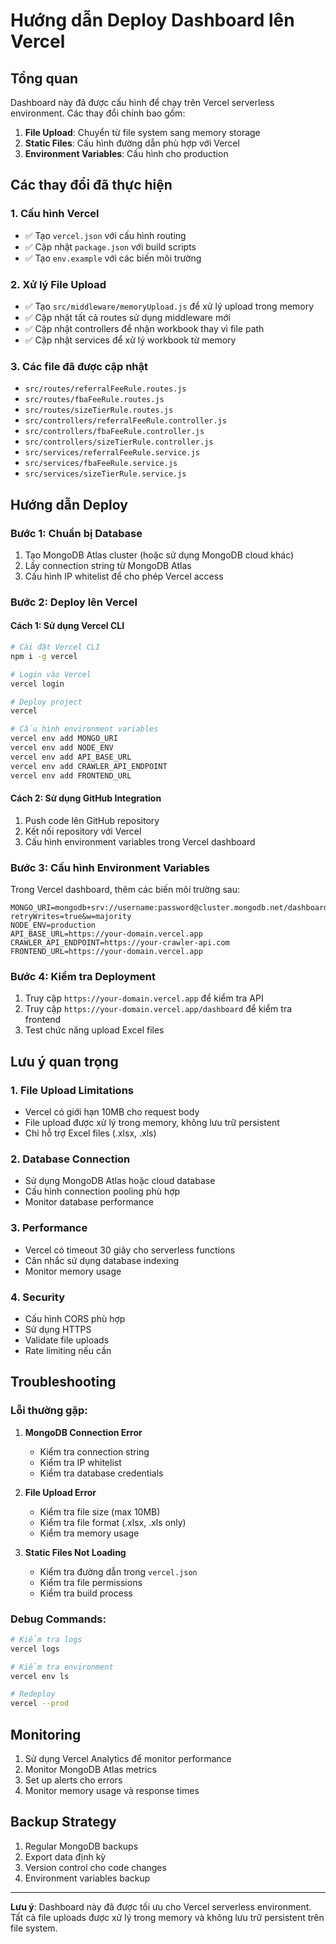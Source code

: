 # Hướng dẫn Deploy Dashboard lên Vercel

## Tổng quan
Dashboard này đã được cấu hình để chạy trên Vercel serverless environment. Các thay đổi chính bao gồm:

1. **File Upload**: Chuyển từ file system sang memory storage
2. **Static Files**: Cấu hình đường dẫn phù hợp với Vercel
3. **Environment Variables**: Cấu hình cho production

## Các thay đổi đã thực hiện

### 1. Cấu hình Vercel
- ✅ Tạo `vercel.json` với cấu hình routing
- ✅ Cập nhật `package.json` với build scripts
- ✅ Tạo `env.example` với các biến môi trường

### 2. Xử lý File Upload
- ✅ Tạo `src/middleware/memoryUpload.js` để xử lý upload trong memory
- ✅ Cập nhật tất cả routes sử dụng middleware mới
- ✅ Cập nhật controllers để nhận workbook thay vì file path
- ✅ Cập nhật services để xử lý workbook từ memory

### 3. Các file đã được cập nhật
- `src/routes/referralFeeRule.routes.js`
- `src/routes/fbaFeeRule.routes.js`
- `src/routes/sizeTierRule.routes.js`
- `src/controllers/referralFeeRule.controller.js`
- `src/controllers/fbaFeeRule.controller.js`
- `src/controllers/sizeTierRule.controller.js`
- `src/services/referralFeeRule.service.js`
- `src/services/fbaFeeRule.service.js`
- `src/services/sizeTierRule.service.js`

## Hướng dẫn Deploy

### Bước 1: Chuẩn bị Database
1. Tạo MongoDB Atlas cluster (hoặc sử dụng MongoDB cloud khác)
2. Lấy connection string từ MongoDB Atlas
3. Cấu hình IP whitelist để cho phép Vercel access

### Bước 2: Deploy lên Vercel

#### Cách 1: Sử dụng Vercel CLI
```bash
# Cài đặt Vercel CLI
npm i -g vercel

# Login vào Vercel
vercel login

# Deploy project
vercel

# Cấu hình environment variables
vercel env add MONGO_URI
vercel env add NODE_ENV
vercel env add API_BASE_URL
vercel env add CRAWLER_API_ENDPOINT
vercel env add FRONTEND_URL
```

#### Cách 2: Sử dụng GitHub Integration
1. Push code lên GitHub repository
2. Kết nối repository với Vercel
3. Cấu hình environment variables trong Vercel dashboard

### Bước 3: Cấu hình Environment Variables

Trong Vercel dashboard, thêm các biến môi trường sau:

```
MONGO_URI=mongodb+srv://username:password@cluster.mongodb.net/dashboard?retryWrites=true&w=majority
NODE_ENV=production
API_BASE_URL=https://your-domain.vercel.app
CRAWLER_API_ENDPOINT=https://your-crawler-api.com
FRONTEND_URL=https://your-domain.vercel.app
```

### Bước 4: Kiểm tra Deployment

1. Truy cập `https://your-domain.vercel.app` để kiểm tra API
2. Truy cập `https://your-domain.vercel.app/dashboard` để kiểm tra frontend
3. Test chức năng upload Excel files

## Lưu ý quan trọng

### 1. File Upload Limitations
- Vercel có giới hạn 10MB cho request body
- File upload được xử lý trong memory, không lưu trữ persistent
- Chỉ hỗ trợ Excel files (.xlsx, .xls)

### 2. Database Connection
- Sử dụng MongoDB Atlas hoặc cloud database
- Cấu hình connection pooling phù hợp
- Monitor database performance

### 3. Performance
- Vercel có timeout 30 giây cho serverless functions
- Cân nhắc sử dụng database indexing
- Monitor memory usage

### 4. Security
- Cấu hình CORS phù hợp
- Sử dụng HTTPS
- Validate file uploads
- Rate limiting nếu cần

## Troubleshooting

### Lỗi thường gặp:

1. **MongoDB Connection Error**
   - Kiểm tra connection string
   - Kiểm tra IP whitelist
   - Kiểm tra database credentials

2. **File Upload Error**
   - Kiểm tra file size (max 10MB)
   - Kiểm tra file format (.xlsx, .xls only)
   - Kiểm tra memory usage

3. **Static Files Not Loading**
   - Kiểm tra đường dẫn trong `vercel.json`
   - Kiểm tra file permissions
   - Kiểm tra build process

### Debug Commands:
```bash
# Kiểm tra logs
vercel logs

# Kiểm tra environment
vercel env ls

# Redeploy
vercel --prod
```

## Monitoring

1. Sử dụng Vercel Analytics để monitor performance
2. Monitor MongoDB Atlas metrics
3. Set up alerts cho errors
4. Monitor memory usage và response times

## Backup Strategy

1. Regular MongoDB backups
2. Export data định kỳ
3. Version control cho code changes
4. Environment variables backup

---

**Lưu ý**: Dashboard này đã được tối ưu cho Vercel serverless environment. Tất cả file uploads được xử lý trong memory và không lưu trữ persistent trên file system.
